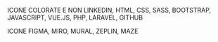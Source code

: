 ICONE COLORATE E NON LINKEDIN, HTML, CSS, SASS, BOOTSTRAP, JAVASCRIPT, VUE.JS, PHP, LARAVEL, GITHUB

ICONE FIGMA, MIRO, MURAL, ZEPLIN, MAZE
